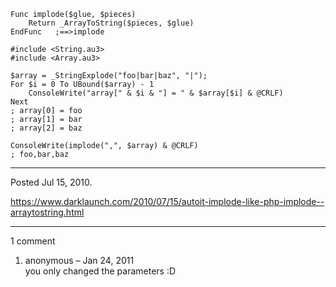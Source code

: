 ```autoit
Func implode($glue, $pieces)
	Return _ArrayToString($pieces, $glue)
EndFunc   ;==>implode
```

```autoit
#include <String.au3>
#include <Array.au3>

$array = _StringExplode("foo|bar|baz", "|");
For $i = 0 To UBound($array) - 1
	ConsoleWrite("array[" & $i & "] = " & $array[$i] & @CRLF)
Next
; array[0] = foo
; array[1] = bar
; array[2] = baz

ConsoleWrite(implode(",", $array) & @CRLF)
; foo,bar,baz
```

---

Posted Jul 15, 2010.

https://www.darklaunch.com/2010/07/15/autoit-implode-like-php-implode--arraytostring.html

---

1 comment

<ol>
    <li>
        <div>
            anonymous &ndash; Jan 24, 2011
            <div>
you only changed the parameters :D
            </div>
        </div>
    </li>
</ol>
